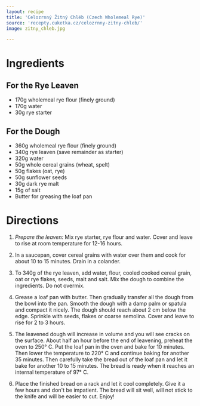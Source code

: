 ```yaml
---
layout: recipe
title: 'Celozrnný Žitný Chléb (Czech Wholemeal Rye)'
source: 'recepty.cuketka.cz/celozrnny-zitny-chleb/'
image: zitny_chleb.jpg
    
---
```


# Ingredients 

## For the Rye Leaven

- 170g wholemeal rye flour (finely ground)
- 170g water
- 30g rye starter

## For the Dough

- 360g wholemeal rye flour (finely ground)
- 340g rye leaven (save remainder as starter)
- 320g water
- 50g whole cereal grains (wheat, spelt)
- 50g flakes (oat, rye)
- 50g sunflower seeds
- 30g dark rye malt
- 15g of salt
- Butter for greasing the loaf pan

# Directions

1. _Prepare the leaven:_ Mix rye starter, rye flour and water. Cover and leave to rise at room temperature for 12-16 hours.

2. In a saucepan, cover cereal grains with water over them and cook for about 10 to 15 minutes. Drain in a colander.

3. To 340g of the rye leaven, add water, flour, cooled cooked cereal grain, oat or rye flakes, seeds, malt and salt. Mix the dough to combine the ingredients. Do not overmix.

4. Grease a loaf pan with butter. Then gradually transfer all the dough from the bowl into the pan. Smooth the dough with a damp palm or spatula and compact it nicely. The dough should reach about 2 cm below the edge. Sprinkle with seeds, flakes or coarse semolina. Cover and leave to rise for 2 to 3 hours.

5. The leavened dough will increase in volume and you will see cracks on the surface. About half an hour before the end of leavening, preheat the oven to 250° C. Put the loaf pan in the oven and bake for 10 minutes. Then lower the temperature to 220° C and continue baking for another 35 minutes. Then carefully take the bread out of the loaf pan and let it bake for another 10 to 15 minutes. The bread is ready when it reaches an internal temperature of 97° C.

6. Place the finished bread on a rack and let it cool completely. Give it a few hours and don't be impatient. The bread will sit well, will not stick to the knife and will be easier to cut. Enjoy!
